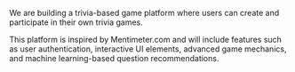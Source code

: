 We are building a trivia-based game platform where users can create and participate in their own trivia games. 

This platform is inspired by Mentimeter.com and will include features such as user authentication, interactive UI elements, advanced game mechanics, and machine learning-based question recommendations.
